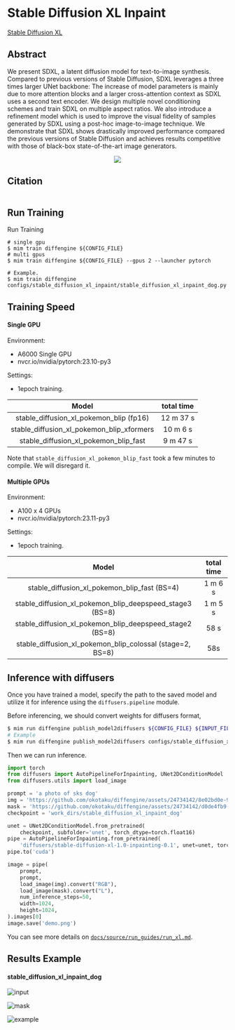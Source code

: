 # Stable Diffusion XL Inpaint

[Stable Diffusion XL](https://arxiv.org/abs/2307.01952)

## Abstract

We present SDXL, a latent diffusion model for text-to-image synthesis. Compared to previous versions of Stable Diffusion, SDXL leverages a three times larger UNet backbone: The increase of model parameters is mainly due to more attention blocks and a larger cross-attention context as SDXL uses a second text encoder. We design multiple novel conditioning schemes and train SDXL on multiple aspect ratios. We also introduce a refinement model which is used to improve the visual fidelity of samples generated by SDXL using a post-hoc image-to-image technique. We demonstrate that SDXL shows drastically improved performance compared the previous versions of Stable Diffusion and achieves results competitive with those of black-box state-of-the-art image generators.

<div align=center>
<img src="https://github.com/okotaku/diffengine/assets/24734142/27d4ebad-5705-4500-826f-41f425a08c0d"/>
</div>

## Citation

```
```

## Run Training

Run Training

```
# single gpu
$ mim train diffengine ${CONFIG_FILE}
# multi gpus
$ mim train diffengine ${CONFIG_FILE} --gpus 2 --launcher pytorch

# Example.
$ mim train diffengine configs/stable_diffusion_xl_inpaint/stable_diffusion_xl_inpaint_dog.py
```

## Training Speed

#### Single GPU

Environment:

- A6000 Single GPU
- nvcr.io/nvidia/pytorch:23.10-py3

Settings:

- 1epoch training.

|                   Model                   | total time |
| :---------------------------------------: | :--------: |
|  stable_diffusion_xl_pokemon_blip (fp16)  | 12 m 37 s  |
| stable_diffusion_xl_pokemon_blip_xformers |  10 m 6 s  |
|   stable_diffusion_xl_pokemon_blip_fast   |  9 m 47 s  |

Note that `stable_diffusion_xl_pokemon_blip_fast` took a few minutes to compile. We will disregard it.

#### Multiple GPUs

Environment:

- A100 x 4 GPUs
- nvcr.io/nvidia/pytorch:23.11-py3

Settings:

- 1epoch training.

|                           Model                           | total time |
| :-------------------------------------------------------: | :--------: |
|       stable_diffusion_xl_pokemon_blip_fast (BS=4)        |  1 m 6 s   |
| stable_diffusion_xl_pokemon_blip_deepspeed_stage3 (BS=8)  |  1 m 5 s   |
| stable_diffusion_xl_pokemon_blip_deepspeed_stage2 (BS=8)  |    58 s    |
| stable_diffusion_xl_pokemon_blip_colossal (stage=2, BS=8) |    58s     |

## Inference with diffusers

Once you have trained a model, specify the path to the saved model and utilize it for inference using the `diffusers.pipeline` module.

Before inferencing, we should convert weights for diffusers format,

```bash
$ mim run diffengine publish_model2diffusers ${CONFIG_FILE} ${INPUT_FILENAME} ${OUTPUT_DIR} --save-keys ${SAVE_KEYS}
# Example
$ mim run diffengine publish_model2diffusers configs/stable_diffusion_xl_inpaint/stable_diffusion_xl_inpaint_dog.py work_dirs/stable_diffusion_xl_inpaint_dog/iter_1000.pth work_dirs/stable_diffusion_xl_inpaint_dog --save-keys unet
```

Then we can run inference.

```py
import torch
from diffusers import AutoPipelineForInpainting, UNet2DConditionModel
from diffusers.utils import load_image

prompt = 'a photo of sks dog'
img = 'https://github.com/okotaku/diffengine/assets/24734142/8e02bd0e-9dcc-49b6-94b0-86ab3b40bc2b'
mask = 'https://github.com/okotaku/diffengine/assets/24734142/d0de4fb9-9183-418a-970d-582e9324f05d'
checkpoint = 'work_dirs/stable_diffusion_xl_inpaint_dog'

unet = UNet2DConditionModel.from_pretrained(
    checkpoint, subfolder='unet', torch_dtype=torch.float16)
pipe = AutoPipelineForInpainting.from_pretrained(
    'diffusers/stable-diffusion-xl-1.0-inpainting-0.1', unet=unet, torch_dtype=torch.float16)
pipe.to('cuda')

image = pipe(
    prompt,
    prompt,
    load_image(img).convert("RGB"),
    load_image(mask).convert("L"),
    num_inference_steps=50,
    width=1024,
    height=1024,
).images[0]
image.save('demo.png')
```

You can see more details on [`docs/source/run_guides/run_xl.md`](../../docs/source/run_guides/run_xl.md#inference-with-diffusers).

## Results Example

#### stable_diffusion_xl_inpaint_dog

![input](https://github.com/okotaku/diffengine/assets/24734142/8e02bd0e-9dcc-49b6-94b0-86ab3b40bc2b)

![mask](https://github.com/okotaku/diffengine/assets/24734142/d0de4fb9-9183-418a-970d-582e9324f05d)

![example](https://github.com/okotaku/diffengine/assets/24734142/a2d20952-bd9f-4893-b5da-4171e24f22e2)
